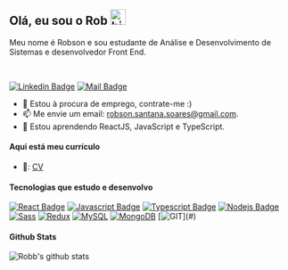 ## Olá, eu sou o Rob <img src="https://user-images.githubusercontent.com/1303154/88677602-1635ba80-d120-11ea-84d8-d263ba5fc3c0.gif" width="28px" alt="hi">

Meu nome é Robson e sou estudante de Análise e Desenvolvimento de Sistemas e desenvolvedor Front End. 

<br />

[![Linkedin Badge](https://img.shields.io/badge/LinkedIn-rob-0e76a8?style=flat&labelColor=0e76a8&logo=linkedin&logoColor=white)](https://www.linkedin.com/in/robson-santana-soares/) [![Mail Badge](https://img.shields.io/badge/Gmail-Rob-ff0000?style=flat&labelColor=ff0000&logo=gmail&logoColor=white)](mailto:robson.santana.soares@gmail.com)

<!-- TODO: Add last video link -->

- 🔭 Estou à procura de emprego, contrate-me :)
- 📫 Me envie um email: robson.santana.soares@gmail.com.
- 📖 Estou aprendendo ReactJS, JavaScript e TypeScript.

#### Aqui está meu currículo

- 📎: [CV](https://github.com/RobbSoares/RobbSoares/blob/master/curriculo/CV_RobsonSantanaSoares.pdf)


#### Tecnologias que estudo e desenvolvo

[![React Badge](https://img.shields.io/badge/-React-61DBFB?style=for-the-badge&labelColor=black&logo=react&logoColor=61DBFB)](#) [![Javascript Badge](https://img.shields.io/badge/-Javascript-F0DB4F?style=for-the-badge&labelColor=black&logo=javascript&logoColor=F0DB4F)](#) [![Typescript Badge](https://img.shields.io/badge/-Typescript-007acc?style=for-the-badge&labelColor=black&logo=typescript&logoColor=007acc)](#) [![Nodejs Badge](https://img.shields.io/badge/-Nodejs-3C873A?style=for-the-badge&labelColor=black&logo=node.js&logoColor=3C873A)](#) 
[![Sass](https://img.shields.io/badge/Sass-CC6699?style=for-the-badge&&labelColor=black&logo=sass&logoColor=CC6699)](#) [![Redux](https://img.shields.io/badge/Redux-593D88?style=for-the-badge&logo=redux&&labelColor=black&logoColor=593D88)](#) [![MySQL](https://img.shields.io/badge/MySQL-f29111?style=for-the-badge&logo=mysql&labelColor=black&logoColor=white)](#) [![MongoDB](https://img.shields.io/badge/MongoDB-4EA94B?style=for-the-badge&logo=mongodb&&labelColor=black&logoColor=4EA94B)](#) [![GIT](https://img.shields.io/badge/git-ff0000.svg?&labelColor=black&style=for-the-badge&logo=git&logoColor=white")](#)
 
#### Github Stats

![Robb's github stats](https://github-readme-stats.vercel.app/api?username=RobbSoares&count_private=true&theme=tokyonight&hide=contribs,prs)

